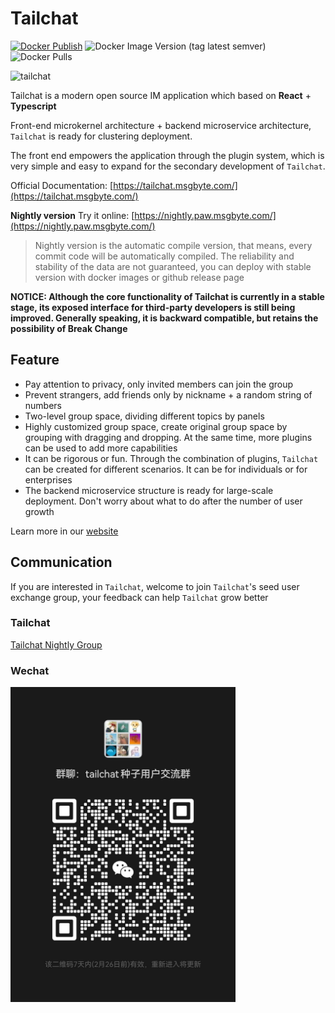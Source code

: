 # Tailchat

[![Docker Publish](https://github.com/msgbyte/tailchat/actions/workflows/docker-publish.yml/badge.svg)](https://github.com/msgbyte/tailchat/actions/workflows/docker-publish.yml)
![Docker Image Version (tag latest semver)](https://img.shields.io/docker/v/moonrailgun/tailchat/latest)
![Docker Pulls](https://img.shields.io/docker/pulls/moonrailgun/tailchat)

![tailchat](https://socialify.git.ci/msgbyte/tailchat/image?description=1&font=Inter&forks=1&issues=1&language=1&logo=https%3A%2F%2Favatars.githubusercontent.com%2Fu%2F86033898%3Fs%3D200%26v%3D4&name=1&owner=1&pattern=Circuit%20Board&stargazers=1&theme=Light)

Tailchat is a modern open source IM application which based on **React** + **Typescript**

Front-end microkernel architecture + backend microservice architecture, `Tailchat` is ready for clustering deployment.

The front end empowers the application through the plugin system, which is very simple and easy to expand for the secondary development of `Tailchat`.

Official Documentation: [https://tailchat.msgbyte.com/](https://tailchat.msgbyte.com/)

**Nightly version** Try it online: [https://nightly.paw.msgbyte.com/](https://nightly.paw.msgbyte.com/)

> Nightly version is the automatic compile version, that means, every commit code will be automatically compiled.
> The reliability and stability of the data are not guaranteed, you can deploy with stable version with docker images or github release page

**NOTICE: Although the core functionality of Tailchat is currently in a stable stage, its exposed interface for third-party developers is still being improved. Generally speaking, it is backward compatible, but retains the possibility of Break Change**

## Feature

- Pay attention to privacy, only invited members can join the group
- Prevent strangers, add friends only by nickname + a random string of numbers
- Two-level group space, dividing different topics by panels
- Highly customized group space, create original group space by grouping with dragging and dropping. At the same time, more plugins can be used to add more capabilities
- It can be rigorous or fun. Through the combination of plugins, `Tailchat` can be created for different scenarios. It can be for individuals or for enterprises
- The backend microservice structure is ready for large-scale deployment. Don't worry about what to do after the number of user growth


Learn more in our [website](https://tailchat.msgbyte.com/)

## Communication

If you are interested in `Tailchat`, welcome to join `Tailchat`'s seed user exchange group, your feedback can help `Tailchat` grow better

### Tailchat

[Tailchat Nightly Group](https://nightly.paw.msgbyte.com/invite/8Jfm1dWb)

### Wechat

<img width="360" src="./website/static/img/wechat.jpg" />
